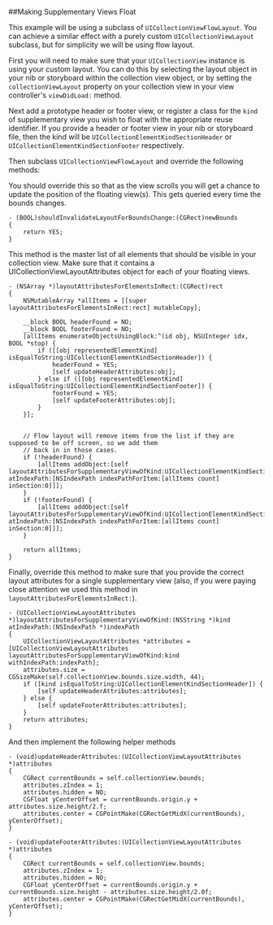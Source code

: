 ##Making Supplementary Views Float

This example will be using a subclass of `UICollectionViewFlowLayout`. You can achieve a similar effect with a purely custom `UICollectionViewLayout` subclass, but for simplicity we will be using flow layout.

First you will need to make sure that your `UICollectionView` instance is using your custom layout. You can do this by selecting the layout object in your nib or storyboard within the collection view object, or by setting the `collectionViewLayout` property on your collection view in your view controller's `viewDidLoad:` method.

Next add a prototype header or footer view, or register a class for the `kind` of supplementary view you wish to float with the appropriate reuse identifier. If you provide a header or footer view in your nib or storyboard file, then the kind will be `UICollectionElementKindSectionHeader` or `UICollectionElementKindSectionFooter` respectively.

Then subclass `UICollectionViewFlowLayout` and override the following methods:

You should override this so that as the view scrolls you will get a chance to update the position of the floating view(s). This gets queried every time the bounds changes.

    - (BOOL)shouldInvalidateLayoutForBoundsChange:(CGRect)newBounds
    {
        return YES;
    }

 
This method is the master list of all elements that should be visible in your collection view. Make sure that it contains a UICollectionViewLayoutAttributes object for each of your floating views.

    - (NSArray *)layoutAttributesForElementsInRect:(CGRect)rect
    {
        NSMutableArray *allItems = [[super layoutAttributesForElementsInRect:rect] mutableCopy];
        
        __block BOOL headerFound = NO;
        __block BOOL footerFound = NO;
        [allItems enumerateObjectsUsingBlock:^(id obj, NSUInteger idx, BOOL *stop) {
            if ([[obj representedElementKind] isEqualToString:UICollectionElementKindSectionHeader]) {
                headerFound = YES;
                [self updateHeaderAttributes:obj];
            } else if ([[obj representedElementKind] isEqualToString:UICollectionElementKindSectionFooter]) {
                footerFound = YES;
                [self updateFooterAttributes:obj];
            }
        }];
        
        
        // Flow layout will remove items from the list if they are supposed to be off screen, so we add them
        // back in in those cases.
        if (!headerFound) {
            [allItems addObject:[self layoutAttributesForSupplementaryViewOfKind:UICollectionElementKindSectionHeader atIndexPath:[NSIndexPath indexPathForItem:[allItems count] inSection:0]]];
        }
        if (!footerFound) {
            [allItems addObject:[self layoutAttributesForSupplementaryViewOfKind:UICollectionElementKindSectionFooter atIndexPath:[NSIndexPath indexPathForItem:[allItems count] inSection:0]]];
        }
        
        return allItems;
    }

 
Finally, override this method to make sure that you provide the correct layout attributes for a single supplementary view (also, if you were paying close attention we used this method in `layoutAttributesForElementsInRect:`).

    - (UICollectionViewLayoutAttributes *)layoutAttributesForSupplementaryViewOfKind:(NSString *)kind atIndexPath:(NSIndexPath *)indexPath
    {
        UICollectionViewLayoutAttributes *attributes = [UICollectionViewLayoutAttributes layoutAttributesForSupplementaryViewOfKind:kind withIndexPath:indexPath];
        attributes.size = CGSizeMake(self.collectionView.bounds.size.width, 44);
        if ([kind isEqualToString:UICollectionElementKindSectionHeader]) {
            [self updateHeaderAttributes:attributes];
        } else {
            [self updateFooterAttributes:attributes];
        }
        return attributes;
    }

 
And then implement the following helper methods

    - (void)updateHeaderAttributes:(UICollectionViewLayoutAttributes *)attributes
    {
        CGRect currentBounds = self.collectionView.bounds;
        attributes.zIndex = 1;
        attributes.hidden = NO;
        CGFloat yCenterOffset = currentBounds.origin.y + attributes.size.height/2.f;
        attributes.center = CGPointMake(CGRectGetMidX(currentBounds), yCenterOffset);
    }
    
    - (void)updateFooterAttributes:(UICollectionViewLayoutAttributes *)attributes
    {
        CGRect currentBounds = self.collectionView.bounds;
        attributes.zIndex = 1;
        attributes.hidden = NO;
        CGFloat yCenterOffset = currentBounds.origin.y + currentBounds.size.height - attributes.size.height/2.0f;
        attributes.center = CGPointMake(CGRectGetMidX(currentBounds), yCenterOffset);
    }

